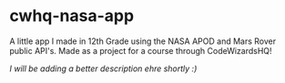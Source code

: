 # cwhq-nasa-app
A little app I made in 12th Grade using the NASA APOD and Mars Rover public API's. Made as a project for a course through CodeWizardsHQ!

_I will be adding a better description ehre shortly :)_
